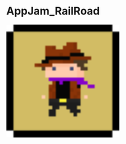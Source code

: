 # AppJam_RailRoad
<img src="https://github.com/gksmfahd78/AppJam_Railroad/blob/master/Public/img/RailRoadIcon_64.png" width="300px">
